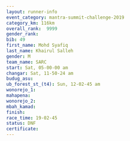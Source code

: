 ```yaml
---
layout: runner-info 
event_category: mantra-summit-challenge-2019 
category_km: 116km 
overall_rank:  9999
gender_rank: 
bib: 49
first_name: Mohd Syafiq
last_name: Khairul Salleh
gender: M
team_name: SARC
start: Sat, 05-00-00 am
changar: Sat, 11-50-24 am
budug_asu: 
ub_forest_st_(t4): Sun, 12-02-45 am
wonorejo_1: 
mahapena: 
wonorejo_2: 
mbah_kamad: 
finish: 
race_time: 19-02-45
status: DNF
certificate: 
---
```

